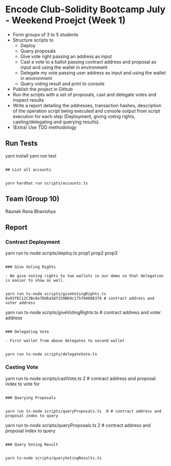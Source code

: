 # Encode Club-Solidity Bootcamp July - Weekend Proejct (Week 1)

- Form groups of 3 to 5 students
- Structure scripts to
  - Deploy
  - Query proposals
  - Give vote right passing an address as input
  - Cast a vote to a ballot passing contract address and proposal as input and using the wallet in environment
  - Delegate my vote passing user address as input and using the wallet in environment
  - Query voting result and print to console
- Publish the project in Github
- Run the scripts with a set of proposals, cast and delegate votes and inspect results
- Write a report detailing the addresses, transaction hashes, description of the operation script being executed and console output from script execution for each step (Deployment, giving voting rights, casting/delegating and querying results).
- (Extra) Use TDD methodology

## Run Tests

yarn install
yarn run test

```

## List all accounts


yarn hardhat run scripts/accounts.ts
```

## Team (Group 10)

Raunak Rana
Bhavishya

## Report

### Contract Deployment

yarn run ts-node scripts/deploy.ts prop1 prop2 prop3

```

### Give Voting Rights

- We give voting rights to two wallets in our demo so that delegation is easier to show as well.


yarn run ts-node scripts/giveVotingRights.ts  0x93f6C12C3Bc6e70d6a58f159B69c175f04608379 # contract address and voter address

```

yarn run ts-node scripts/giveVotingRights.ts # contract address and voter address

```

### Delegating Vote

- First wallet from above delegates to second wallet


yarn run ts-node scripts/delegateVote.ts
```

### Casting Vote

yarn run ts-node scripts/castVote.ts 2 # contract address and proposal index to vote for

```

### Querying Proposals


yarn run ts-node scripts/queryProposals.ts  0 # contract address and proposal index to query
```

yarn run ts-node scripts/queryProposals.ts 2 # contract address and proposal index to query

```

### Query Voting Result


yarn ts-node scripts/queryVotingResults.ts
```
